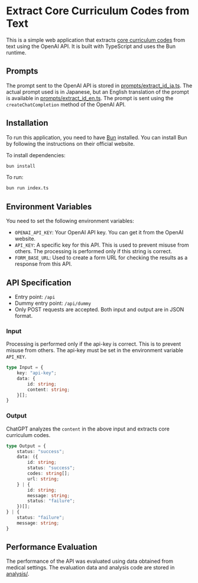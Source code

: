 # Extract Core Curriculum Codes from Text

This is a simple web application that extracts [core curriculum codes](https://github.com/core-curriculum/data/tree/main/2022/en) from text using the OpenAI API. It is built with TypeScript and uses the Bun runtime.

## Prompts

The prompt sent to the OpenAI API is stored in [prompts/extract_id_ja.ts](prompts/extract_id_ja.ts). The actual prompt used is in Japanese, but an English translation of the prompt is available in [prompts/extract_id_en.ts](prompts/extract_id_en.ts). The prompt is sent using the `createChatCompletion` method of the OpenAI API.

## Installation

To run this application, you need to have [Bun](https://bun.sh/) installed. You can install Bun by following the instructions on their official website.

To install dependencies:

```bash
bun install
```

To run:

```bash
bun run index.ts
```

## Environment Variables

You need to set the following environment variables:

- `OPENAI_API_KEY`: Your OpenAI API key. You can get it from the OpenAI website.
- `API_KEY`: A specific key for this API. This is used to prevent misuse from others. The processing is performed only if this string is correct.
- `FORM_BASE_URL`: Used to create a form URL for checking the results as a response from this API.

## API Specification

- Entry point: `/api`
- Dummy entry point: `/api/dummy`
- Only POST requests are accepted. Both input and output are in JSON format.

### Input

Processing is performed only if the api-key is correct. This is to prevent misuse from others. The api-key must be set in the environment variable `API_KEY`.

```typescript
type Input = {
    key: "api-key";
    data: {
        id: string;
        content: string;
    }[];
}
```

### Output

ChatGPT analyzes the `content` in the above input and extracts core curriculum codes.

```typescript
type Output = {
    status: "success";
    data: ({
        id: string;
        status: "success";
        codes: string[];
        url: string;
    } | {
        id: string;
        message: string;
        status: "failure";
    })[];
} | {
    status: "failure";
    message: string;
}
```

## Performance Evaluation

The performance of the API was evaluated using data obtained from medical settings. The evaluation data and analysis code are stored in [analysis/](analysis/).
